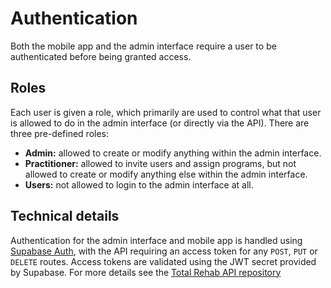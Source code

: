 # Authentication

Both the mobile app and the admin interface require a user to be authenticated
before being granted access.

## Roles

Each user is given a role, which primarily are used to control what that user
is allowed to do in the admin interface (or directly via the API). There are
three pre-defined roles:

- **Admin:** allowed to create or modify anything within the admin interface.
- **Practitioner:** allowed to invite users and assign programs, but not allowed to
create or modify anything else within the admin interface.
- **Users:** not allowed to login to the admin interface at all.

## Technical details

Authentication for the admin interface and mobile app is handled using
[Supabase Auth](https://supabase.com/docs/guides/auth/overview), with the API
requiring an access token for any `POST`, `PUT` or `DELETE` routes. Access
tokens are validated using the JWT secret provided by Supabase. For more details
see the [Total Rehab API repository](https://github.com/total-rehab/api)

